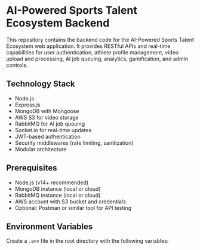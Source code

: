 # AI-Powered Sports Talent Ecosystem Backend

This repository contains the backend code for the AI-Powered Sports Talent Ecosystem web application. It provides RESTful APIs and real-time capabilities for user authentication, athlete profile management, video upload and processing, AI job queuing, analytics, gamification, and admin controls.

## Technology Stack

- Node.js
- Express.js
- MongoDB with Mongoose
- AWS S3 for video storage
- RabbitMQ for AI job queuing
- Socket.io for real-time updates
- JWT-based authentication
- Security middlewares (rate limiting, sanitization)
- Modular architecture

## Prerequisites

- Node.js (v14+ recommended)
- MongoDB instance (local or cloud)
- RabbitMQ instance (local or cloud)
- AWS account with S3 bucket and credentials
- Optional: Postman or similar tool for API testing

## Environment Variables

Create a `.env` file in the root directory with the following variables:

